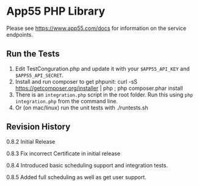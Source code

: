 App55 PHP Library
=================
Please see https://www.app55.com/docs for information on the service endpoints.

Run the Tests
-------------
1. Edit TestConguration.php and update it with your `$APP55_API_KEY` and `$APP55_API_SECRET`.
2. Install and run composer to get phpunit: curl -sS https://getcomposer.org/installer | php ; php composer.phar install
3. There is an `integration.php` script in the root folder. Run this using `php integration.php` from the command line.
4. Or (on mac/linux) run the unit tests with ./runtests.sh

Revision History
----------------
0.8.2 Initial Release

0.8.3 Fix incorrect Certificate in initial release 

0.8.4 Introduced basic scheduling support and integration tests.

0.8.5 Added full scheduling as well as get user support.